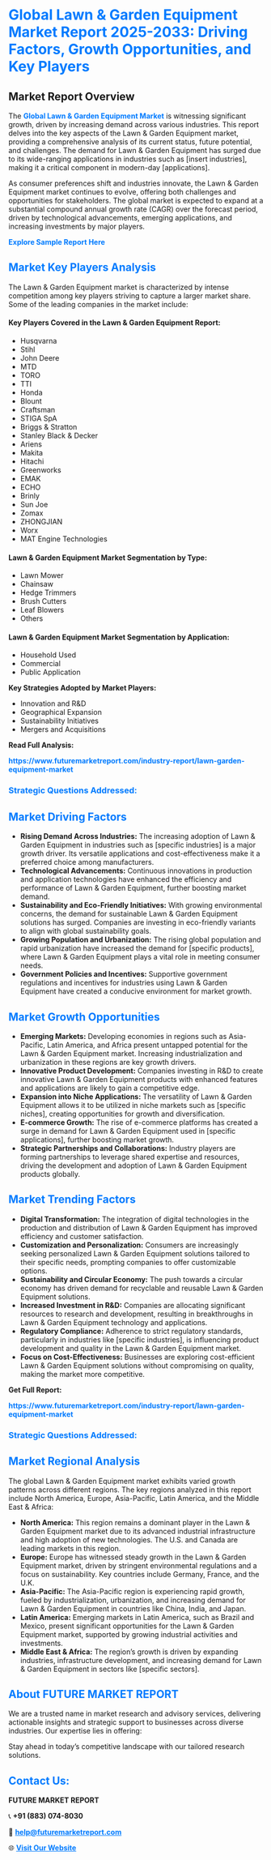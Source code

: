 <h1 style="color: #007BFF;">Global Lawn & Garden Equipment Market Report 2025-2033: Driving Factors, Growth Opportunities, and Key Players</h1>

<section id="overview">
<h2>Market Report Overview</h2>
<p>The <a href="https://www.futuremarketreport.com/industry-report/lawn-garden-equipment-market" style="color: #007BFF; text-decoration: none;"><strong>Global Lawn & Garden Equipment Market</strong></a> is witnessing significant growth, driven by increasing demand across various industries. This report delves into the key aspects of the Lawn & Garden Equipment market, providing a comprehensive analysis of its current status, future potential, and challenges. The demand for Lawn & Garden Equipment has surged due to its wide-ranging applications in industries such as [insert industries], making it a critical component in modern-day [applications].</p>
<p>As consumer preferences shift and industries innovate, the Lawn & Garden Equipment market continues to evolve, offering both challenges and opportunities for stakeholders. The global market is expected to expand at a substantial compound annual growth rate (CAGR) over the forecast period, driven by technological advancements, emerging applications, and increasing investments by major players.</p>
</section>

<section id="overview">
<p><a href="https://www.futuremarketreport.com/request-sample/reportId=58232" style="color: #007BFF; text-decoration: none;"><strong>Explore Sample Report Here</strong></a></p>
</section>

<section id="key-players">
<h2 style="color: #007BFF;">Market Key Players Analysis</h2>
<p>The Lawn & Garden Equipment market is characterized by intense competition among key players striving to capture a larger market share. Some of the leading companies in the market include:</p>
<h4>Key Players Covered in the Lawn & Garden Equipment Report:</h4>
<ul><li>Husqvarna</li><li>Stihl</li><li>John Deere</li><li>MTD</li><li>TORO</li><li>TTI</li><li>Honda</li><li>Blount</li><li>Craftsman</li><li>STIGA SpA</li><li>Briggs &amp; Stratton</li><li>Stanley Black &amp; Decker</li><li>Ariens</li><li>Makita</li><li>Hitachi</li><li>Greenworks</li><li>EMAK</li><li>ECHO</li><li>Brinly</li><li>Sun Joe</li><li>Zomax</li><li>ZHONGJIAN</li><li>Worx</li><li>MAT Engine Technologies</li></ul>
<h4>Lawn & Garden Equipment Market Segmentation by Type:</h4>
<ul><li>Lawn Mower</li><li>Chainsaw</li><li>Hedge Trimmers</li><li>Brush Cutters</li><li>Leaf Blowers</li><li>Others</li></ul>

<h4>Lawn & Garden Equipment Market Segmentation by Application:</h4>
<ul><li>Household Used</li><li>Commercial</li><li>Public Application</li></ul>
<p><strong>Key Strategies Adopted by Market Players:</strong></p>
<ul>
<li>Innovation and R&D</li>
<li>Geographical Expansion</li>
<li>Sustainability Initiatives</li>
<li>Mergers and Acquisitions</li>
</ul>
</section>

<section>
<p><strong>Read Full Analysis: </strong></p><a href="https://www.futuremarketreport.com/industry-report/lawn-garden-equipment-market" style="color: #007BFF; text-decoration: none;"><strong>https://www.futuremarketreport.com/industry-report/lawn-garden-equipment-market</strong></a>
<h3 style="color: #007BFF;">Strategic Questions Addressed:</h3>
</section>

<section id="driving-factors">
<h2 style="color: #007BFF;">Market Driving Factors</h2>
<ul>
<li><strong>Rising Demand Across Industries:</strong> The increasing adoption of Lawn & Garden Equipment in industries such as [specific industries] is a major growth driver. Its versatile applications and cost-effectiveness make it a preferred choice among manufacturers.</li>
<li><strong>Technological Advancements:</strong> Continuous innovations in production and application technologies have enhanced the efficiency and performance of Lawn & Garden Equipment, further boosting market demand.</li>
<li><strong>Sustainability and Eco-Friendly Initiatives:</strong> With growing environmental concerns, the demand for sustainable Lawn & Garden Equipment solutions has surged. Companies are investing in eco-friendly variants to align with global sustainability goals.</li>
<li><strong>Growing Population and Urbanization:</strong> The rising global population and rapid urbanization have increased the demand for [specific products], where Lawn & Garden Equipment plays a vital role in meeting consumer needs.</li>
<li><strong>Government Policies and Incentives:</strong> Supportive government regulations and incentives for industries using Lawn & Garden Equipment have created a conducive environment for market growth.</li>
</ul>
</section>

<section id="growth-opportunities">
<h2 style="color: #007BFF;">Market Growth Opportunities</h2>
<ul>
<li><strong>Emerging Markets:</strong> Developing economies in regions such as Asia-Pacific, Latin America, and Africa present untapped potential for the Lawn & Garden Equipment market. Increasing industrialization and urbanization in these regions are key growth drivers.</li>
<li><strong>Innovative Product Development:</strong> Companies investing in R&D to create innovative Lawn & Garden Equipment products with enhanced features and applications are likely to gain a competitive edge.</li>
<li><strong>Expansion into Niche Applications:</strong> The versatility of Lawn & Garden Equipment allows it to be utilized in niche markets such as [specific niches], creating opportunities for growth and diversification.</li>
<li><strong>E-commerce Growth:</strong> The rise of e-commerce platforms has created a surge in demand for Lawn & Garden Equipment used in [specific applications], further boosting market growth.</li>
<li><strong>Strategic Partnerships and Collaborations:</strong> Industry players are forming partnerships to leverage shared expertise and resources, driving the development and adoption of Lawn & Garden Equipment products globally.</li>
</ul>
</section>

<section id="trending-factors">
<h2 style="color: #007BFF;">Market Trending Factors</h2>
<ul>
<li><strong>Digital Transformation:</strong> The integration of digital technologies in the production and distribution of Lawn & Garden Equipment has improved efficiency and customer satisfaction.</li>
<li><strong>Customization and Personalization:</strong> Consumers are increasingly seeking personalized Lawn & Garden Equipment solutions tailored to their specific needs, prompting companies to offer customizable options.</li>
<li><strong>Sustainability and Circular Economy:</strong> The push towards a circular economy has driven demand for recyclable and reusable Lawn & Garden Equipment solutions.</li>
<li><strong>Increased Investment in R&D:</strong> Companies are allocating significant resources to research and development, resulting in breakthroughs in Lawn & Garden Equipment technology and applications.</li>
<li><strong>Regulatory Compliance:</strong> Adherence to strict regulatory standards, particularly in industries like [specific industries], is influencing product development and quality in the Lawn & Garden Equipment market.</li>
<li><strong>Focus on Cost-Effectiveness:</strong> Businesses are exploring cost-efficient Lawn & Garden Equipment solutions without compromising on quality, making the market more competitive.</li>
</ul>
</section>

<section>
<p><strong>Get Full Report: </strong></p><a href="https://www.futuremarketreport.com/industry-report/lawn-garden-equipment-market" style="color: #007BFF; text-decoration: none;"><strong>https://www.futuremarketreport.com/industry-report/lawn-garden-equipment-market</strong></a>
<h3 style="color: #007BFF;">Strategic Questions Addressed:</h3>
</section>


<section id="regional-analysis">
<h2 style="color: #007BFF;">Market Regional Analysis</h2>
<p>The global Lawn & Garden Equipment market exhibits varied growth patterns across different regions. The key regions analyzed in this report include North America, Europe, Asia-Pacific, Latin America, and the Middle East & Africa:</p>
<ul>
<li><strong>North America:</strong> This region remains a dominant player in the Lawn & Garden Equipment market due to its advanced industrial infrastructure and high adoption of new technologies. The U.S. and Canada are leading markets in this region.</li>
<li><strong>Europe:</strong> Europe has witnessed steady growth in the Lawn & Garden Equipment market, driven by stringent environmental regulations and a focus on sustainability. Key countries include Germany, France, and the U.K.</li>
<li><strong>Asia-Pacific:</strong> The Asia-Pacific region is experiencing rapid growth, fueled by industrialization, urbanization, and increasing demand for Lawn & Garden Equipment in countries like China, India, and Japan.</li>
<li><strong>Latin America:</strong> Emerging markets in Latin America, such as Brazil and Mexico, present significant opportunities for the Lawn & Garden Equipment market, supported by growing industrial activities and investments.</li>
<li><strong>Middle East & Africa:</strong> The region’s growth is driven by expanding industries, infrastructure development, and increasing demand for Lawn & Garden Equipment in sectors like [specific sectors].</li>
</ul>
</section>

<footer>
<h2 style="color: #007BFF;">About FUTURE MARKET REPORT</h2>
<p>We are a trusted name in market research and advisory services, delivering actionable insights and strategic support to businesses across diverse industries. Our expertise lies in offering:</p>

<p>Stay ahead in today’s competitive landscape with our tailored research solutions.</p>

<h2 style="color: #007BFF;">Contact Us:</h2>
<p><strong>FUTURE MARKET REPORT</strong></p>
<p>📞 <strong>+91 (883) 074-8030</strong></p>
<p>📧 <strong><a href="mailto:help@futuremarketreport.com" style="color: #007BFF;">help@futuremarketreport.com</a></strong></p>
<p>🌐 <strong><a href="https://www.futuremarketreport.com/" style="color: #007BFF;">Visit Our Website</a></strong></p>
</footer>